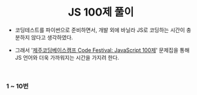 <div align="center">

# JS 100제 풀이

</div>

- 코딩테스트를 파이썬으로 준비하면서, 개발 외에 바닐라 JS로 코딩하는 시간이 충분하지 않다고 생각하였다.

- 그래서 '<a href="https://paullab.co.kr/codefestival.html">제주코딩베이스캠프 Code Festival: JavaScript 100제</a>' 문제집을 통해 JS 언어와 더욱 가까워지는 시간을 가지려 한다.

<br/>

### 1 ~ 10번
